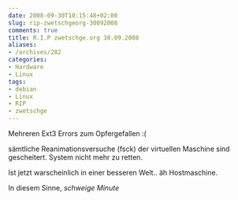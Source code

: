 ```yaml
---
date: 2008-09-30T10:15:48+02:00
slug: rip-zwetschgeorg-30092008
comments: true
title: R.I.P zwetschge.org 30.09.2008
aliases:
- /archives/282
categories:
- Hardware
- Linux
tags:
- debian
- Linux
- RIP
- zwetschge
---
```


Mehreren Ext3 Errors zum Opfergefallen :(

sämtliche Reanimationsversuche (fsck) der virtuellen Maschine sind
gescheitert. System nicht mehr zu retten.

Ist jetzt warscheinlich in einer besseren Welt.. äh Hostmaschine.

In diesem Sinne,
*schweige Minute*
